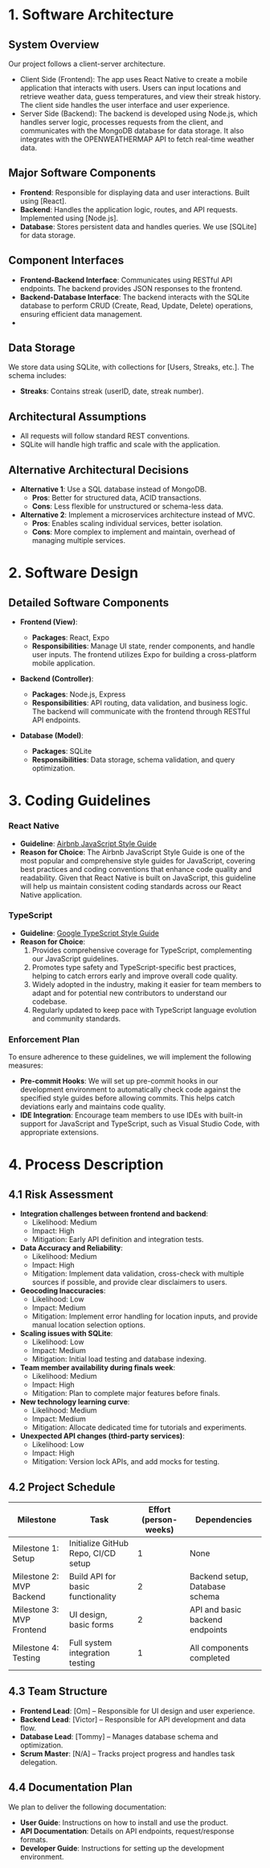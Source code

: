 # 1. Software Architecture

## System Overview
Our project follows a client-server architecture. 
- Client Side (Frontend): The app uses React Native to create a mobile application that interacts with users. Users can input locations and retrieve weather data, guess temperatures, and view their streak history. The client side handles the user interface and user experience.
- Server Side (Backend): The backend is developed using Node.js, which handles server logic, processes requests from the client, and communicates with the MongoDB database for data storage. It also integrates with the OPENWEATHERMAP API to fetch real-time weather data.

## Major Software Components
- **Frontend**: Responsible for displaying data and user interactions. Built using [React].
- **Backend**: Handles the application logic, routes, and API requests. Implemented using [Node.js].
- **Database**: Stores persistent data and handles queries. We use [SQLite] for data storage.

## Component Interfaces
- **Frontend-Backend Interface**: Communicates using RESTful API endpoints. The backend provides JSON responses to the frontend.
- **Backend-Database Interface**: The backend interacts with the SQLite database to perform CRUD (Create, Read, Update, Delete) operations, ensuring efficient data management.
- 
## Data Storage
We store data using SQLite, with collections for [Users, Streaks, etc.]. The schema includes:
- **Streaks**: Contains streak (userID, date, streak number).

## Architectural Assumptions
- All requests will follow standard REST conventions.
- SQLite will handle high traffic and scale with the application.

## Alternative Architectural Decisions
- **Alternative 1**: Use a SQL database instead of MongoDB.
  - **Pros**: Better for structured data, ACID transactions.
  - **Cons**: Less flexible for unstructured or schema-less data.
- **Alternative 2**: Implement a microservices architecture instead of MVC.
  - **Pros**: Enables scaling individual services, better isolation.
  - **Cons**: More complex to implement and maintain, overhead of managing multiple services.

# 2. Software Design 

## Detailed Software Components
- **Frontend (View)**:
  - **Packages**: React, Expo
  - **Responsibilities**: Manage UI state, render components, and handle user inputs. The frontend utilizes Expo for building a cross-platform mobile application.
  
- **Backend (Controller)**:
  - **Packages**: Node.js, Express
  - **Responsibilities**: API routing, data validation, and business logic. The backend will communicate with the frontend through RESTful API endpoints.

- **Database (Model)**:
  - **Packages**: SQLite
  - **Responsibilities**: Data storage, schema validation, and query optimization. 

# 3. Coding Guidelines
### React Native
- **Guideline**: [Airbnb JavaScript Style Guide](https://github.com/airbnb/javascript)
- **Reason for Choice**: The Airbnb JavaScript Style Guide is one of the most popular and comprehensive style guides for JavaScript, covering best practices and coding conventions that enhance code quality and readability. Given that React Native is built on JavaScript, this guideline will help us maintain consistent coding standards across our React Native application.

### TypeScript
- **Guideline**: [Google TypeScript Style Guide](https://google.github.io/styleguide/tsguide.html)
- **Reason for Choice**: 
  1. Provides comprehensive coverage for TypeScript, complementing our JavaScript guidelines.
  2. Promotes type safety and TypeScript-specific best practices, helping to catch errors early and improve overall code quality.
  3. Widely adopted in the industry, making it easier for team members to adapt and for potential new contributors to understand our codebase.
  4. Regularly updated to keep pace with TypeScript language evolution and community standards.

### Enforcement Plan
To ensure adherence to these guidelines, we will implement the following measures:
- **Pre-commit Hooks**: We will set up pre-commit hooks in our development environment to automatically check code against the specified style guides before allowing commits. This helps catch deviations early and maintains code quality.
- **IDE Integration**: Encourage team members to use IDEs with built-in support for JavaScript and TypeScript, such as Visual Studio Code, with appropriate extensions.


# 4. Process Description

## 4.1 Risk Assessment
- **Integration challenges between frontend and backend**:
  - Likelihood: Medium
  - Impact: High
  - Mitigation: Early API definition and integration tests.
- **Data Accuracy and Reliability**:
  - Likelihood: Medium
  - Impact: High
  - Mitigation: Implement data validation, cross-check with multiple sources if possible, and provide clear disclaimers to users.
- **Geocoding Inaccuracies**:
  - Likelihood: Low
  - Impact: Medium
  - Mitigation: Implement error handling for location inputs, and provide manual location selection options.
- **Scaling issues with SQLite**:
  - Likelihood: Low
  - Impact: Medium
  - Mitigation: Initial load testing and database indexing.
- **Team member availability during finals week**:
  - Likelihood: Medium
  - Impact: High
  - Mitigation: Plan to complete major features before finals.
- **New technology learning curve**:
  - Likelihood: Medium
  - Impact: Medium
  - Mitigation: Allocate dedicated time for tutorials and experiments.
- **Unexpected API changes (third-party services)**:
  - Likelihood: Low
  - Impact: High
  - Mitigation: Version lock APIs, and add mocks for testing.

## 4.2 Project Schedule
| Milestone               | Task                                      | Effort (person-weeks) | Dependencies                             |
|------------------------|-------------------------------------------|------------------------|------------------------------------------|
| Milestone 1: Setup     | Initialize GitHub Repo, CI/CD setup      | 1                      | None                                     |
| Milestone 2: MVP Backend| Build API for basic functionality        | 2                      | Backend setup, Database schema           |
| Milestone 3: MVP Frontend| UI design, basic forms                  | 2                      | API and basic backend endpoints           |
| Milestone 4: Testing    | Full system integration testing           | 1                      | All components completed                 |

## 4.3 Team Structure
- **Frontend Lead**: [Om] – Responsible for UI design and user experience.
- **Backend Lead**: [Victor] – Responsible for API development and data flow.
- **Database Lead**: [Tommy] – Manages database schema and optimization.
- **Scrum Master**: [N/A] – Tracks project progress and handles task delegation.

## 4.4 Documentation Plan
We plan to deliver the following documentation:
- **User Guide**: Instructions on how to install and use the product.
- **API Documentation**: Details on API endpoints, request/response formats.
- **Developer Guide**: Instructions for setting up the development environment.
